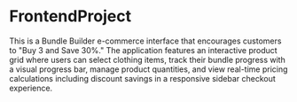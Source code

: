 # FrontendProject
This is a Bundle Builder e-commerce interface that encourages customers to "Buy 3 and Save 30%." The application features an interactive product grid where users can select clothing items, track their bundle progress with a visual progress bar, manage product quantities, and view real-time pricing calculations including discount savings in a responsive sidebar checkout experience.
